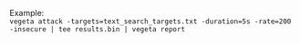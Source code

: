 Example:  
```vegeta attack -targets=text_search_targets.txt -duration=5s -rate=200 -insecure | tee results.bin | vegeta report```
